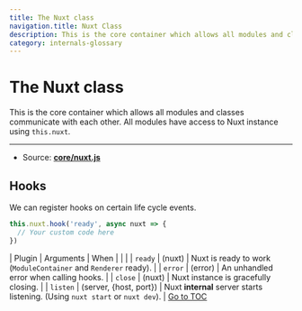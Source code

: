 ```yaml
---
title: The Nuxt class
navigation.title: Nuxt Class
description: This is the core container which allows all modules and classes communicate with each other. All modules have access to Nuxt instance using this.nuxt.
category: internals-glossary
---
```

# The Nuxt class

This is the core container which allows all modules and classes communicate with each other. All modules have access to Nuxt instance using `this.nuxt`.

---

- Source: **[core/nuxt.js](https://github.com/nuxt/nuxt.js/blob/dev/packages/core/src/nuxt.js)**

## Hooks

We can register hooks on certain life cycle events.

```js
this.nuxt.hook('ready', async nuxt => {
  // Your custom code here
})
```

| Plugin   | Arguments              | When                                                                           |
|  |
| `ready`  | (nuxt)                 | Nuxt is ready to work (`ModuleContainer` and `Renderer` ready).                |
| `error`  | (error)                | An unhandled error when calling hooks.                                         |
| `close`  | (nuxt)                 | Nuxt instance is gracefully closing.                                           |
| `listen` | (server, {host, port}) | Nuxt **internal** server starts listening. (Using `nuxt start` or `nuxt dev`). |
<span style='float: footnote;'><a href="../index.html#toc">Go to TOC</a></span>

